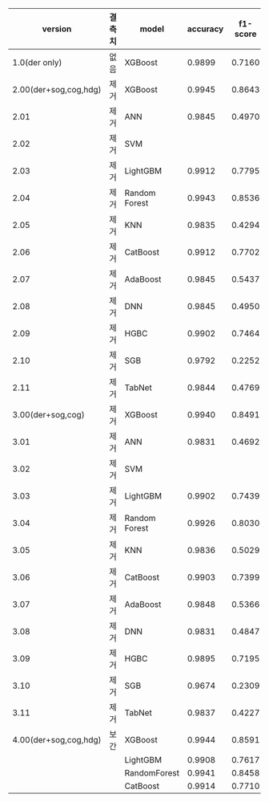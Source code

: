 | version               | 결측치 | model         | accuracy | f1-score | csi-score |
| --------------------- | ------ | ------------- | -------- | -------- | --------- |
| 1.0(der only)         | 없음   | XGBoost       | 0.9899   | 0.7160   | 0.5577    |
| 2.00(der+sog,cog,hdg) | 제거   | XGBoost       | 0.9945   | 0.8643   | 0.7610    |
| 2.01                  | 제거   | ANN           | 0.9845   | 0.4970   | 0.3307    |
| 2.02                  | 제거   | SVM           |          |          |           |
| 2.03                  | 제거   | LightGBM      | 0.9912   | 0.7795   | 0.6387    |
| 2.04                  | 제거   | Random Forest | 0.9943   | 0.8536   | 0.7446    |
| 2.05                  | 제거   | KNN           | 0.9835   | 0.4294   | 0.2734    |
| 2.06                  | 제거   | CatBoost      | 0.9912   | 0.7702   | 0.6262    |
| 2.07                  | 제거   | AdaBoost      | 0.9845   | 0.5437   | 0.3733    |
| 2.08                  | 제거   | DNN           | 0.9845   | 0.4950   | 0.3289    |
| 2.09                  | 제거   | HGBC          | 0.9902   | 0.7464   | 0.5954    |
| 2.10                  | 제거   | SGB           | 0.9792   | 0.2252   | 0.1269    |
| 2.11                  | 제거   | TabNet        | 0.9844   | 0.4769   | 0.9039    |
| 3.00(der+sog,cog)     | 제거   | XGBoost       | 0.9940   | 0.8491   | 0.7378    |
| 3.01                  | 제거   | ANN           | 0.9831   | 0.4692   | 0.3065    |
| 3.02                  | 제거   | SVM           |          |          |           |
| 3.03                  | 제거   | LightGBM      | 0.9902   | 0.7439   | 0.5923    |
| 3.04                  | 제거   | Random Forest | 0.9926   | 0.8030   | 0.6708    |
| 3.05                  | 제거   | KNN           | 0.9836   | 0.5029   | 0.3359    |
| 3.06                  | 제거   | CatBoost      | 0.9903   | 0.7399   | 0.5871    |
| 3.07                  | 제거   | AdaBoost      | 0.9848   | 0.5366   | 0.3667    |
| 3.08                  | 제거   | DNN           | 0.9831   | 0.4847   | 0.3199    |
| 3.09                  | 제거   | HGBC          | 0.9895   | 0.7195   | 0.5619    |
| 3.10                  | 제거   | SGB           | 0.9674   | 0.2309   | 0.1305    |
| 3.11                  | 제거   | TabNet        | 0.9837   | 0.4227   | 0.9447    |
| 4.00(der+sog,cog,hdg) | 보간   | XGBoost       | 0.9944   | 0.8591   | 0.7531    |
|                       |        | LightGBM      | 0.9908   | 0.7617   | 0.6152    |
|                       |        | RandomForest  | 0.9941   | 0.8458   | 0.7329    |
|                       |        | CatBoost      | 0.9914   | 0.7710   | 0.6273    |


